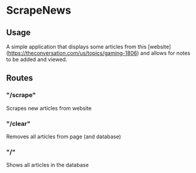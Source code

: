 # ScrapeNews

## Usage
A simple application that displays some articles from this [website]
(https://theconversation.com/us/topics/gaming-1806) and allows for notes to be added and viewed.

## Routes

### "/scrape"
Scrapes new articles from website

### "/clear"
Removes all articles from page (and database)

### "/"
Shows all articles in the database